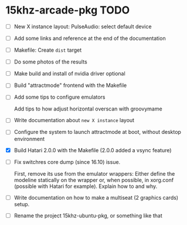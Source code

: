 15khz-arcade-pkg TODO
=====================

- [ ] New X instance layout: PulseAudio: select default device
- [ ] Add some links and reference at the end of the documentation
- [ ] Makefile: Create `dist` target 
- [ ] Do some photos of the results
- [ ] Make build and install of nvidia driver optional
- [ ] Build "attractmode" frontend with the Makefile
- [ ] Add some tips to configure emulators
    
    Add tips to how adjust horizontal overscan with groovymame

- [ ] Write documentation about `new X instance` layout
- [ ] Configure the system to launch attractmode at boot, without
     desktop environment
- [x] Build Hatari 2.0.0 with the Makefile (2.0.0 added a vsync feature)
- [ ] Fix switchres core dump (since 16.10) issue. 

    First, remove its use from the emulator wrappers: Either define the
    modeline statically on the wrapper or, when possible, in xorg.conf 
    (possible with Hatari for example). Explain how to and why.

- [ ] Write documentation on how to make a multiseat (2 graphics cards)
     setup.

- [ ] Rename the project 15khz-ubuntu-pkg, or something like that
